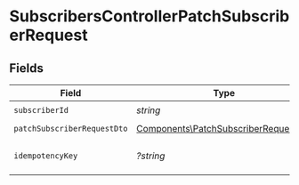 # SubscribersControllerPatchSubscriberRequest


## Fields

| Field                                                                                        | Type                                                                                         | Required                                                                                     | Description                                                                                  |
| -------------------------------------------------------------------------------------------- | -------------------------------------------------------------------------------------------- | -------------------------------------------------------------------------------------------- | -------------------------------------------------------------------------------------------- |
| `subscriberId`                                                                               | *string*                                                                                     | :heavy_check_mark:                                                                           | N/A                                                                                          |
| `patchSubscriberRequestDto`                                                                  | [Components\PatchSubscriberRequestDto](../../Models/Components/PatchSubscriberRequestDto.md) | :heavy_check_mark:                                                                           | N/A                                                                                          |
| `idempotencyKey`                                                                             | *?string*                                                                                    | :heavy_minus_sign:                                                                           | A header for idempotency purposes                                                            |